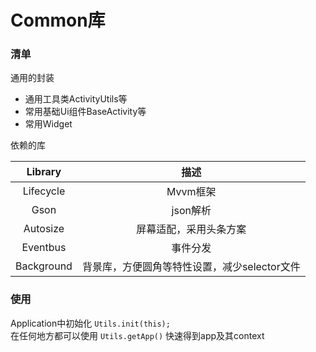 # Common库

### 清单
通用的封装
- 通用工具类ActivityUtils等
- 常用基础Ui组件BaseActivity等
- 常用Widget 
 
依赖的库  

Library | 描述
:-: | :-: 
Lifecycle | Mvvm框架  
Gson | json解析  
Autosize | 屏幕适配，采用头条方案  
Eventbus | 事件分发  
Background | 背景库，方便圆角等特性设置，减少selector文件  

### 使用
Application中初始化 `Utils.init(this);`  
在任何地方都可以使用 `Utils.getApp()` 快速得到app及其context